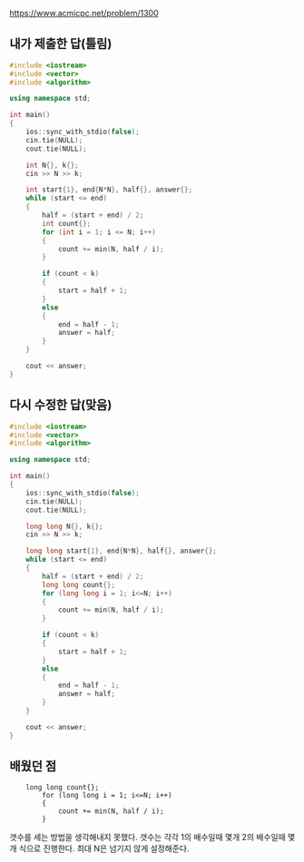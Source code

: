 https://www.acmicpc.net/problem/1300

내가 제출한 답(틀림)
-------------
```cpp
#include <iostream>
#include <vector>
#include <algorithm>

using namespace std;

int main()
{
	ios::sync_with_stdio(false);
	cin.tie(NULL);
	cout.tie(NULL);

	int N{}, k{};
	cin >> N >> k;

	int start{1}, end{N*N}, half{}, answer{};
	while (start <= end)
	{
		half = (start + end) / 2;
		int count{};
		for (int i = 1; i <= N; i++)
		{
			count += min(N, half / i);
		}

		if (count < k)
		{
			start = half + 1;
		}
		else
		{
			end = half - 1;
			answer = half;
		}
	}

	cout << answer;
}
```

다시 수정한 답(맞음)
--------------
```cpp
#include <iostream>
#include <vector>
#include <algorithm>

using namespace std;

int main()
{
	ios::sync_with_stdio(false);
	cin.tie(NULL);
	cout.tie(NULL);

	long long N{}, k{};
	cin >> N >> k;

	long long start{1}, end{N*N}, half{}, answer{};
	while (start <= end)
	{
		half = (start + end) / 2;
		long long count{};
		for (long long i = 1; i<=N; i++)
		{
			count += min(N, half / i);
		}

		if (count < k)
		{
			start = half + 1;
		}
		else
		{
			end = half - 1;
			answer = half;
		}
	}

	cout << answer;
}
```

배웠던 점
-------------
```
	long long count{};
		for (long long i = 1; i<=N; i++)
		{
			count += min(N, half / i);
		}
```
갯수를 세는 방법을 생각해내지 못했다. 갯수는 각각 1의 배수일때 몇개 2의 배수일때 몇개 식으로 진행한다. 
최대 N은 넘기지 않게 설정해준다.
